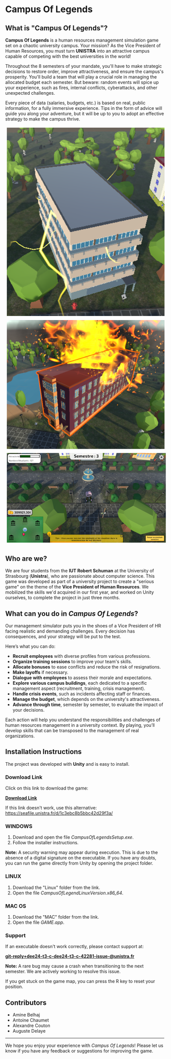 # Campus Of Legends

## What is "Campus Of Legends"?

**Campus Of Legends** is a human resources management simulation game set on a chaotic university campus. Your mission? As the Vice President of Human Resources, you must turn **UNISTRA** into an attractive campus capable of competing with the best universities in the world!

Throughout the 8 semesters of your mandate, you'll have to make strategic decisions to restore order, improve attractiveness, and ensure the campus's prosperity. You'll build a team that will play a crucial role in managing the allocated budget each semester. But beware: random events will spice up your experience, such as fires, internal conflicts, cyberattacks, and other unexpected challenges.

Every piece of data (salaries, budgets, etc.) is based on real, public information, for a fully immersive experience. Tips in the form of advice will guide you along your adventure, but it will be up to you to adopt an effective strategy to make the campus thrive.

<p align="center">
  <img src="./ReadMeImage/batHack.png" alt="Building hacking event" width="500" style="margin: 5px;">
  <img src="./ReadMeImage/batEnFeu.png" alt="Building on fire" width="500" style="margin: 5px;">
  <img src="./ReadMeImage/gameplay.png" alt="Game Image" width="700" style="margin: 5px;">
</p>

## Who are we?

We are four students from the **IUT Robert Schuman** at the University of Strasbourg (**Unistra**), who are passionate about computer science. This game was developed as part of a university project to create a "serious game" on the theme of the **Vice President of Human Resources**. We mobilized the skills we'd acquired in our first year, and worked on Unity ourselves, to complete the project in just three months.

## What can you do in *Campus Of Legends*?

Our management simulator puts you in the shoes of a Vice President of HR facing realistic and demanding challenges. Every decision has consequences, and your strategy will be put to the test.

Here’s what you can do:

- **Recruit employees** with diverse profiles from various professions.
- **Organize training sessions** to improve your team's skills.
- **Allocate bonuses** to ease conflicts and reduce the risk of resignations.
- **Make layoffs** if necessary.
- **Dialogue with employees** to assess their morale and expectations.
- **Explore various campus buildings**, each dedicated to a specific management aspect (recruitment, training, crisis management).
- **Handle crisis events**, such as incidents affecting staff or finances.
- **Manage the budget**, which depends on the university's attractiveness.
- **Advance through time**, semester by semester, to evaluate the impact of your decisions.

Each action will help you understand the responsibilities and challenges of human resources management in a university context. By playing, you’ll develop skills  that can be transposed to the management of real organizations.

## Installation Instructions

The project was developed with **Unity** and is easy to install.

### Download Link

Click on this link to download the game:

[**Download Link**](https://seafile.unistra.fr/d/1c3ebc8b5bbc42d29f3a/)

If this link doesn't work, use this alternative: https://seafile.unistra.fr/d/1c3ebc8b5bbc42d29f3a/

### WINDOWS

1. Download and open the file *CampusOfLegendsSetup.exe*.
2. Follow the installer instructions.

**Note:** A security warning may appear during execution. This is due to the absence of a digital signature on the executable. If you have any doubts, you can run the game directly from Unity by opening the project folder.

### LINUX

1. Download the "Linux" folder from the link.
2. Open the file *CampusOfLegendLinuxVersion.x86_64*.

### MAC OS

1. Download the "MAC" folder from the link.
2. Open the file *GAME.app*.

### Support

If an executable doesn't work correctly, please contact support at:

**git-reply+dee24-t3-c-dee24-t3-c-42281-issue-@unistra.fr**

**Note:** A rare bug may cause a crash when transitioning to the next semester. We are actively working to resolve this issue.

If you get stuck on the game map, you can press the R key to reset your position.

## Contributors

- Amine Belhaj
- Antoine Chaumet
- Alexandre Couton
- Auguste Delaye

---
We hope you enjoy your experience with *Campus Of Legends*! Please let us know if you have any feedback or suggestions for improving the game.

